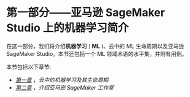 

# 第一部分——亚马逊 SageMaker Studio 上的机器学习简介

在这一部分，我们将介绍**机器学习** ( **ML** )、云中的 ML 生命周期以及亚马逊 SageMaker Studio。本节还包括一个 ML 领域术语的水平集，并附有用例。

本节包括以下章节:

*   [*第一章*](B17447_01_ePub_RK.xhtml#_idTextAnchor013) ，*云中的机器学习及其生命周期*
*   [*第二章*](B17447_02_ePub_RK.xhtml#_idTextAnchor025) ，*介绍亚马逊 SageMaker 工作室*